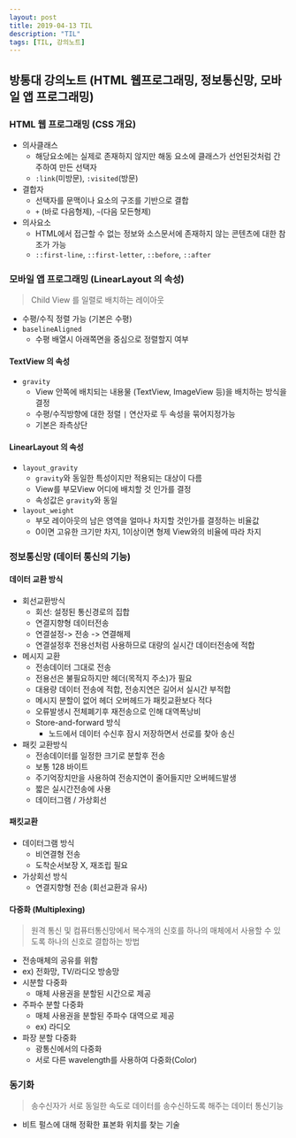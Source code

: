 ```yaml
---
layout: post
title: 2019-04-13 TIL
description: "TIL"
tags: [TIL, 강의노트]
---
```


## 방통대 강의노트 (HTML 웹프로그래밍, 정보통신망, 모바일 앱 프로그래밍)

### HTML 웹 프로그래밍 (CSS 개요)

- 의사클래스
  - 해당요소에는 실제로 존재하지 않지만 해동 요소에 클래스가 선언된것처럼 간주하여 만든 선택자
  - `:link`(미방문), `:visited`(방문)
- 결합자
  - 선택자를 문맥이나 요소의 구조를 기반으로 결합
  - `+` (바로 다음형제), `~`(다음 모든형제)
- 의사요소
  - HTML에서 접근할 수 없는 정보와 소스문서에 존재하지 않는 콘텐츠에 대한 참조가 가능
  - `::first-line`, `::first-letter`, `::before`, `::after`

### 모바일 앱 프로그래밍 (LinearLayout 의 속성)

> Child View 를 일렬로 배치하는 레이아웃

- 수평/수직 정렬 가능 (기본은 수평)
- `baselineAligned`
  - 수평 배열시 아래쪽면을 중심으로 정렬할지 여부

#### TextView 의 속성

- `gravity`
  - View 안쪽에 배치되는 내용물 (TextView, ImageView 등)을 배치하는 방식을 결정
  - 수평/수직방향에 대한 정렬 `|` 연산자로 두 속성을 묶어지정가능
  - 기본은 좌측상단

#### LinearLayout 의 속성

- `layout_gravity`
  - `gravity`와 동일한 특성이지만 적용되는 대상이 다름
  - View를 부모View 어디에 배치할 것 인가를 결정
  - 속성값은 `gravity`와 동일
- `layout_weight`
  - 부모 레이아웃의 남은 영역을 얼마나 차지할 것인가를 결정하는 비율값
  - 0이면 고유한 크기만 차지, 1이상이면 형제 View와의 비율에 따라 차지

### 정보통신망 (데이터 통신의 기능)

#### 데이터 교환 방식

- 회선교환방식
  - 회선: 설정된 통신경로의 집합
  - 연결지향형 데이터전송
  - 연결설정-> 전송 -> 연결해제
  - 연결설정후 전용선처럼 사용하므로 대량의 실시간 데이터전송에 적합
- 메시지 교환
  - 전송데이터 그대로 전송
  - 전용선은 불필요하지만 헤더(목적지 주소)가 필요
  - 대용량 데이터 전송에 적합, 전송지연은 길어서 실시간 부적합
  - 메시지 분할이 없어 헤더 오버헤드가 패킷교환보다 적다
  - 오류발생시 전체폐기후 재전송으로 인해 대역폭낭비
  - Store-and-forward 방식
    - 노드에서 데이터 수신후 잠시 저장하면서 선로를 찾아 송신
- 패킷 교환방식
  - 전송데이터를 일정한 크기로 분할후 전송
  - 보통 128 바이트
  - 주기억장치만을 사용하여 전송지연이 줄어들지만 오버헤드발생
  - 짧은 실시간전송에 사용
  - 데이터그램 / 가상회선

#### 패킷교환

- 데이터그램 방식
  - 비연결형 전송
  - 도착순서보장 X, 재조립 필요
- 가상회선 방식
  - 연결지향형 전송 (회선교환과 유사)

#### 다중화 (Multiplexing)

> 원격 통신 및 컴퓨터통신망에서 복수개의 신호를 하나의 매체에서 사용할 수 있도록 하나의 신호로 결합하는 방법

- 전송매체의 공유를 위함
- ex) 전화망, TV/라디오 방송망
- 시분할 다중화
  - 매체 사용권을 분할된 시간으로 제공
- 주파수 분할 다중화
  - 매체 사용권을 분할된 주파수 대역으로 제공
  - ex) 라디오
- 파장 분할 다중화
  - 광통신에서의 다중화
  - 서로 다른 wavelength를 사용하여 다중화(Color)

### 동기화

> 송수신자가 서로 동일한 속도로 데이터를 송수신하도록 해주는 데이터 통신기능

- 비트 펄스에 대해 정확한 표본화 위치를 찾는 기술
